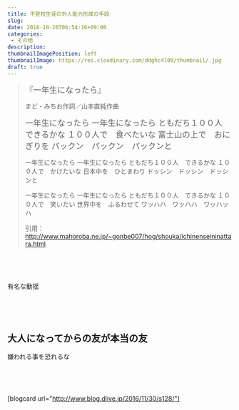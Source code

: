 ```yaml
---
title: 不登校生徒の対人能力形成の手段
slug: 
date: 2018-10-26T06:54:16+09:00
categories: 
 - その他
description: 
thumbnailImagePosition: left
thumbnailImage: https://res.cloudinary.com/ddghc4l09/thumbnail/.jpg
draft: true
---
```


<!--more-->

<blockquote><span style="font-size: large;">『一年生になったら』</span>

まど・みちお作詞／山本直純作曲

<span style="font-size: large;">一年生になったら
一年生になったら
ともだち１００人　できるかな
１００人で　食べたいな
富士山の上で　おにぎりを
パックン　パックン　パックンと</span>

一年生になったら
一年生になったら
ともだち１００人　できるかな
１００人で　かけたいな
日本中を　ひとまわり
ドッシン　ドッシン　ドッシンと

一年生になったら
一年生になったら
ともだち１００人　できるかな
１００人で　笑いたい
世界中を　ふるわせて
ワッハハ　ワッハハ　ワッハッハ

引用：<a href="http://www.mahoroba.ne.jp/~gonbe007/hog/shouka/ichinenseininattara.html">http://www.mahoroba.ne.jp/~gonbe007/hog/shouka/ichinenseininattara.html</a></blockquote>
&nbsp;

&nbsp;

有名な動揺

&nbsp;

&nbsp;
<h2>大人になってからの友が本当の友</h2>
嫌われる事を恐れるな

&nbsp;

&nbsp;

[blogcard url="http://www.blog.dlive.jp/2016/11/30/s128/"]
